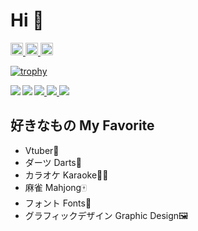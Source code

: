 # Hi 👋

<!-- Badges -->
<p align="left">
 <a href="https://twitter.com/keic_s">
   <img height="20" src="https://img.shields.io/twitter/follow/keic_s?logoColor=5abced&style=social">
 </a>
 <a href="https://github.com/keic-s">
  <img height="20" src="https://komarev.com/ghpvc/?username=keic-s&color=5abced&style=flat-square">
 </a>
 <a href="https://github.com/keic-s">
  <img height="20" src="https://img.shields.io/github/followers/keic-s?label=follow&logo=github&style=flat" />
 </a>
</p>

<!-- Trophies -->
[![trophy](https://github-profile-trophy.vercel.app/?username=keic-s&theme=tokyonight)](https://github.com/ryo-ma/github-profile-trophy)

<!-- Stats -->
<a href="https://github.com/vn7n24fzkq/github-profile-summary-cards">
  <img src="http://github-profile-summary-cards.vercel.app/api/cards/profile-details?username=keic-s&theme=tokyonight" />
</a>
<a href="https://github.com/vn7n24fzkq/github-profile-summary-cards">
  <img align="left" src="http://github-profile-summary-cards.vercel.app/api/cards/repos-per-language?username=keic-s&theme=tokyonight" />
</a>
<a href="https://github.com/vn7n24fzkq/github-profile-summary-cards">
  <img src="http://github-profile-summary-cards.vercel.app/api/cards/most-commit-language?username=keic-s&theme=tokyonight" />
</a>
<a href="https://github.com/vn7n24fzkq/github-profile-summary-cards">
  <img align="left" src="http://github-profile-summary-cards.vercel.app/api/cards/stats?username=keic-s&theme=tokyonight" />
</a>
<a href="https://github.com/vn7n24fzkq/github-profile-summary-cards">
  <img src="http://github-profile-summary-cards.vercel.app/api/cards/productive-time?username=keic-s&theme=tokyonight" />
</a>


## 好きなもの My Favorite
- Vtuber🌈
- ダーツ Darts🎯
- カラオケ Karaoke🎤🎶
- 麻雀 Mahjong🀄
- フォント Fonts🔡
- グラフィックデザイン Graphic Design🖼

